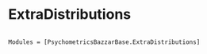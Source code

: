 # ExtraDistributions

```@index
```

```@autodocs
Modules = [PsychometricsBazzarBase.ExtraDistributions]
```
